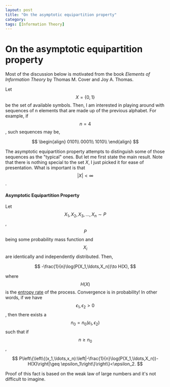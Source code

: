 ```yaml
---
layout: post
title: "On the asymptotic equipartition property"
category: 
tags: [Information Theory]
---
```



# On the asymptotic equipartition property

Most of the discussion below is motivated from the book *Elements of Information Theory* by Thomas M. Cover and Joy A. Thomas.

Let $$X=\{0,1\}$$ be the set of available symbols. Then, I am interested in playing around with sequences of n elements that are made up of the previous alphabet. For example, if $$n=4$$, such sequences may be, 

$$
\begin{align}
0101\\
0001\\
1010\\
\end{align}
$$

The asymptotic equipartition property attempts to distinguish some of those sequences as the "typical" ones. But let me first state the main result. Note that there is nothing special to the set $X$, I just picked it for ease of presentation. What is important is that $$|X|<\infty$$.

#### Asymptotic Equipartition Property
Let $$X_1,X_2,X_3,\ldots, X_n\sim P$$, $$P$$ being some probability mass function and $$X_i$$ are identically and independently distributed. Then, 

$$
-\frac{1}{n}\log(P(X_1,\ldots,X_n))\to H(X),
$$


where $$H(X)$$ is the [entropy rate](http://en.wikipedia.org/wiki/Entropy_rate) of the process. Convergence is in probability! In other words, if we have $$\epsilon_1,\epsilon_2>0$$, then there exists a $$n_0=n_0(\epsilon_1,\epsilon_2)$$ such that if $$n\geq n_0$$, 

$$
P\left\{\left\{(x_1,\ldots,x_n):\left|-\frac{1}{n}\log(P(X_1,\ldots,X_n))-H(X)\right|\geq \epsilon_1\right\}\right\}<\epsilon_2.
$$

Proof of this fact is based on the weak law of large numbers and it's not difficult to imagine. 


